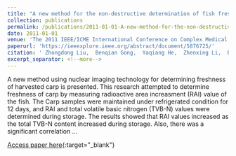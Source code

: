 ```yaml
---
title: "A new method for the non-destructive determination of fish freshness by nuclear imaging"
collection: publications
permalink: /publications/2011-01-01-A-new-method-for-the-non-destructive-determination-of-fish-freshness-by-nuclear-imaging
date: 2011-01-01
venue: 'The 2011 IEEE/ICME International Conference on Complex Medical Engineering'
paperurl: 'https://ieeexplore.ieee.org/abstract/document/5876725/'
citation: ' Zhongdong Liu,  Benqian Gong,  Yaqiang He,  Zhenxing Li,  Boxiang Liu, &quot;A new method for the non-destructive determination of fish freshness by nuclear imaging.&quot; The 2011 IEEE/ICME International Conference on Complex Medical Engineering, 2011.'
excerpt_separator: <!--more-->
---
```

<!--more-->
A new method using nuclear imaging technology for determining freshness of harvested carp is presented. This research attempted to determine freshness of carp by measuring radioactive area increasment (RAI) value of the fish. The Carp samples were maintained under refrigerated condition for 12 days, and RAI and total volatile basic nitrogen (TVB-N) values were determined during storage. The results showed that RAI values increased as the total TVB-N content increased during storage. Also, there was a significant correlation …

[Access paper here](https://ieeexplore.ieee.org/abstract/document/5876725/){:target="_blank"}
